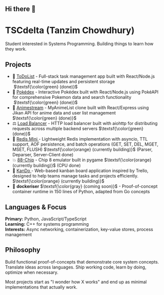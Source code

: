 ## Hi there 👋

# TSCdelta (Tanzim Chowdhury)

Student interested in Systems Programming. Building things to learn how they work.

## Projects

- 🏹 [ToDoList](https://github.com/TSCDelta/ToDoList) -  Full-stack task management app built with React/Node.js featuring real-time updates and persistent storage  $\textsf{\color{green} (done)}$
- 🐉 [Pokédex](https://github.com/TSCDelta/Pokedex) - Interactive Pokédex built with React/Node.js using PokéAPI for comprehensive Pokemon data and search functionality  $\textsf{\color{green} (done)}$
- 🎌 [Animestream](https://github.com/TSCDelta/AnimeStream) - MyAnimeList clone built with React/Express using Jikan API for anime data and user list management $\textsf{\color{green} (done)}$
- ⚖️ [Load Balancer](https://github.com/TSCDelta/LoadLoad) - HTTP load balancer built with aiohttp for distributing requests across multiple backend servers $\textsf{\color{green} (done)}$
- 🔴 [Redis Mini ](https://github.com/TSCDelta/RedisMini)- Lightweight Redis implementation with asyncio, TTL support, AOF persistence, and batch operations (GET, SET, DEL, MGET, MSET, FLUSH) $\textsf{\color{orange} (currently building)}$ (Parser, Deparser, Server-Client done)
- 💥 [88-Chip](https://github.com/TSCDelta/88-Chip) - Chip 8 emulator built in pygame $\textsf{\color{orange} (currently building)}$ (CPU done)
- 🤑 [KanDo ](https://github.com/BuiltByInterns/KanDo) - Web-based kanban board application inspired by Trello, designed to help teams manage tasks and projects efficiently. $\textsf{\color{orange} (currently building)}$ 
- 🐳 **dockeriser** $\textsf{\color{gray} (coming soon)}$ - Proof-of-concept container runtime in 150 lines of Python, adapted from Go concepts


## Languages & Focus

**Primary:** Python, JavaScript/TypeScript  
**Learning:** C++ for systems programming  
**Interests:** Async networking, containerization, key-value stores, process management

## Philosophy

Build functional proof-of-concepts that demonstrate core system concepts. Translate ideas across languages. Ship working code, learn by doing, optimize when necessary.

Most projects start as "I wonder how X works" and end up as minimal implementations that actually work.
